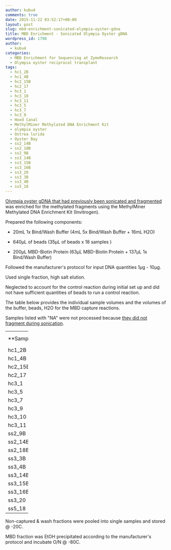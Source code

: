 ```yaml
---
author: kubu4
comments: true
date: 2015-11-22 03:52:17+00:00
layout: post
slug: mbd-enrichment-sonicated-olympia-oyster-gdna
title: MBD Enrichment - Sonicated Olympia Oyster gDNA
wordpress_id: 1798
author:
  - kubu4
categories:
  - MBD Enrichment for Sequencing at ZymoResearch
  - Olympia oyster reciprocal transplant
tags:
  - hc1_2B
  - hc1_4B
  - hc2_15B
  - hc2_17
  - hc3_1
  - hc3_10
  - hc3_11
  - hc3_5
  - hc3_7
  - hc3_9
  - Hood Canal
  - MethylMiner Methylated DNA Enrichment Kit
  - olympia oyster
  - Ostrea lurida
  - Oyster Bay
  - ss2_14B
  - ss2_18B
  - ss2_9B
  - ss3_14B
  - ss3_15B
  - ss3_16B
  - ss3_20
  - ss3_3B
  - ss3_4B
  - ss5_18
---
```


[Olympia oyster gDNA that had previously been sonicated and fragmented](https://robertslab.github.io/sams-notebook/2015/11/19/dna-sonication-oly-gdna-for-mbd.html) was enriched for the methylated fragments using the MethylMiner Methylated DNA Enrichment Kit (Invitrogen).

Prepared the following components:




    
  * 20mL 1x Bind/Wash Buffer (4mL 5x Bind/Wash Buffer + 16mL H2O)

    
  * 640μL of beads (35μL of beads x 18 samples )

    
  * 200μL MBD-Biotin Protein (63μL MBD-Biotin Protein + 137μL 1x Bind/Wash Buffer)



Followed the manufacturer's protocol for input DNA quantities 1μg - 10μg.

Used single fraction, high salt elution.

Neglected to account for the control reaction during initial set up and did not have sufficient quantities of beads to run a control reaction.

The table below provides the individual sample volumes and the volumes of the buffer, beads, H2O for the MBD capture reactions.

Samples listed with "NA" were not processed because [they did not fragment during sonication](https://robertslab.github.io/sams-notebook/2015/11/19/dna-sonication-oly-gdna-for-mbd.html).

<table cellpadding="0" width="53" style="border-collapse: collapse; width: 53pt;" cellspacing="0" border="0" > 
<tbody >
<tr style="height: 13.0pt;" >

<td width="53" style="height: 13.0pt; width: 53pt;" height="13" >**Sample**
</td>

<td width="53" style="height: 13.0pt; width: 53pt;" height="13" >**Volume (μL)**
</td>

<td width="53" style="height: 13.0pt; width: 53pt;" height="13" >**Buffer/Beads (μL)**
</td>

<td width="53" style="height: 13.0pt; width: 53pt;" height="13" >**H2O (μL)**
</td>

<td width="53" style="height: 13.0pt; width: 53pt;" height="13" >**Total (μL)**
</td>
</tr>
<tr style="height: 12.0pt;" >

<td style="height: 12.0pt;" height="12" >hc1_2B
</td>

<td style="height: 12.0pt;" height="12" >75
</td>

<td style="height: 12.0pt;" height="12" >135
</td>

<td style="height: 12.0pt;" height="12" >290
</td>

<td style="height: 12.0pt;" height="12" >500
</td>
</tr>
<tr style="height: 12.0pt;" >

<td style="height: 12.0pt;" height="12" >hc1_4B
</td>

<td style="height: 12.0pt;" height="12" >90
</td>

<td style="height: 12.0pt;" height="12" >135
</td>

<td style="height: 12.0pt;" height="12" >275
</td>

<td style="height: 12.0pt;" height="12" >500
</td>
</tr>
<tr style="height: 12.0pt;" >

<td style="height: 12.0pt;" height="12" >hc2_15B
</td>

<td style="height: 12.0pt;" height="12" >75
</td>

<td style="height: 12.0pt;" height="12" >135
</td>

<td style="height: 12.0pt;" height="12" >290
</td>

<td style="height: 12.0pt;" height="12" >500
</td>
</tr>
<tr style="height: 12.0pt;" >

<td style="height: 12.0pt;" height="12" >hc2_17
</td>

<td style="height: 12.0pt;" height="12" >75
</td>

<td style="height: 12.0pt;" height="12" >135
</td>

<td style="height: 12.0pt;" height="12" >290
</td>

<td style="height: 12.0pt;" height="12" >500
</td>
</tr>
<tr style="height: 12.0pt;" >

<td style="height: 12.0pt;" height="12" >hc3_1
</td>

<td style="height: 12.0pt;" height="12" >75
</td>

<td style="height: 12.0pt;" height="12" >135
</td>

<td style="height: 12.0pt;" height="12" >290
</td>

<td style="height: 12.0pt;" height="12" >500
</td>
</tr>
<tr style="height: 12.0pt;" >

<td style="height: 12.0pt;" height="12" >hc3_5
</td>

<td style="height: 12.0pt;" height="12" >75
</td>

<td style="height: 12.0pt;" height="12" >135
</td>

<td style="height: 12.0pt;" height="12" >290
</td>

<td style="height: 12.0pt;" height="12" >500
</td>
</tr>
<tr style="height: 12.0pt;" >

<td style="height: 12.0pt;" height="12" >hc3_7
</td>

<td style="height: 12.0pt;" height="12" >70
</td>

<td style="height: 12.0pt;" height="12" >135
</td>

<td style="height: 12.0pt;" height="12" >295
</td>

<td style="height: 12.0pt;" height="12" >500
</td>
</tr>
<tr style="height: 12.0pt;" >

<td style="height: 12.0pt;" height="12" >hc3_9
</td>

<td style="height: 12.0pt;" height="12" >NA
</td>

<td style="height: 12.0pt;" height="12" >NA
</td>

<td style="height: 12.0pt;" height="12" >NA
</td>

<td style="height: 12.0pt;" height="12" >NA
</td>
</tr>
<tr style="height: 12.0pt;" >

<td style="height: 12.0pt;" height="12" >hc3_10
</td>

<td style="height: 12.0pt;" height="12" >70
</td>

<td style="height: 12.0pt;" height="12" >135
</td>

<td style="height: 12.0pt;" height="12" >295
</td>

<td style="height: 12.0pt;" height="12" >500
</td>
</tr>
<tr style="height: 12.0pt;" >

<td style="height: 12.0pt;" height="12" >hc3_11
</td>

<td style="height: 12.0pt;" height="12" >70
</td>

<td style="height: 12.0pt;" height="12" >135
</td>

<td style="height: 12.0pt;" height="12" >295
</td>

<td style="height: 12.0pt;" height="12" >500
</td>
</tr>
<tr style="height: 12.0pt;" >

<td style="height: 12.0pt;" height="12" >ss2_9B
</td>

<td style="height: 12.0pt;" height="12" >190
</td>

<td style="height: 12.0pt;" height="12" >135
</td>

<td style="height: 12.0pt;" height="12" >175
</td>

<td style="height: 12.0pt;" height="12" >500
</td>
</tr>
<tr style="height: 12.0pt;" >

<td style="height: 12.0pt;" height="12" >ss2_14B
</td>

<td style="height: 12.0pt;" height="12" >195
</td>

<td style="height: 12.0pt;" height="12" >135
</td>

<td style="height: 12.0pt;" height="12" >170
</td>

<td style="height: 12.0pt;" height="12" >500
</td>
</tr>
<tr style="height: 12.0pt;" >

<td style="height: 12.0pt;" height="12" >ss2_18B
</td>

<td style="height: 12.0pt;" height="12" >195
</td>

<td style="height: 12.0pt;" height="12" >135
</td>

<td style="height: 12.0pt;" height="12" >170
</td>

<td style="height: 12.0pt;" height="12" >500
</td>
</tr>
<tr style="height: 12.0pt;" >

<td style="height: 12.0pt;" height="12" >ss3_3B
</td>

<td style="height: 12.0pt;" height="12" >190
</td>

<td style="height: 12.0pt;" height="12" >135
</td>

<td style="height: 12.0pt;" height="12" >175
</td>

<td style="height: 12.0pt;" height="12" >500
</td>
</tr>
<tr style="height: 12.0pt;" >

<td style="height: 12.0pt;" height="12" >ss3_4B
</td>

<td style="height: 12.0pt;" height="12" >NA
</td>

<td style="height: 12.0pt;" height="12" >NA
</td>

<td style="height: 12.0pt;" height="12" >NA
</td>

<td style="height: 12.0pt;" height="12" >NA
</td>
</tr>
<tr style="height: 12.0pt;" >

<td style="height: 12.0pt;" height="12" >ss3_14B
</td>

<td style="height: 12.0pt;" height="12" >195
</td>

<td style="height: 12.0pt;" height="12" >135
</td>

<td style="height: 12.0pt;" height="12" >170
</td>

<td style="height: 12.0pt;" height="12" >500
</td>
</tr>
<tr style="height: 12.0pt;" >

<td style="height: 12.0pt;" height="12" >ss3_15B
</td>

<td style="height: 12.0pt;" height="12" >195
</td>

<td style="height: 12.0pt;" height="12" >135
</td>

<td style="height: 12.0pt;" height="12" >170
</td>

<td style="height: 12.0pt;" height="12" >500
</td>
</tr>
<tr style="height: 12.0pt;" >

<td style="height: 12.0pt;" height="12" >ss3_16B
</td>

<td style="height: 12.0pt;" height="12" >195
</td>

<td style="height: 12.0pt;" height="12" >135
</td>

<td style="height: 12.0pt;" height="12" >170
</td>

<td style="height: 12.0pt;" height="12" >500
</td>
</tr>
<tr style="height: 12.0pt;" >

<td style="height: 12.0pt;" height="12" >ss3_20
</td>

<td style="height: 12.0pt;" height="12" >135
</td>

<td style="height: 12.0pt;" height="12" >135
</td>

<td style="height: 12.0pt;" height="12" >230
</td>

<td style="height: 12.0pt;" height="12" >500
</td>
</tr>
<tr style="height: 12.0pt;" >

<td style="height: 12.0pt;" height="12" >ss5_18
</td>

<td style="height: 12.0pt;" height="12" >75
</td>

<td style="height: 12.0pt;" height="12" >135
</td>

<td style="height: 12.0pt;" height="12" >290
</td>

<td style="height: 12.0pt;" height="12" >500
</td>
</tr>
</tbody>
</table>



Non-captured & wash fractions were pooled into single samples and stored @ -20C.

MBD fraction was EtOH precipitated according to the manufacturer's protocol and incubate O/N @ -80C.


